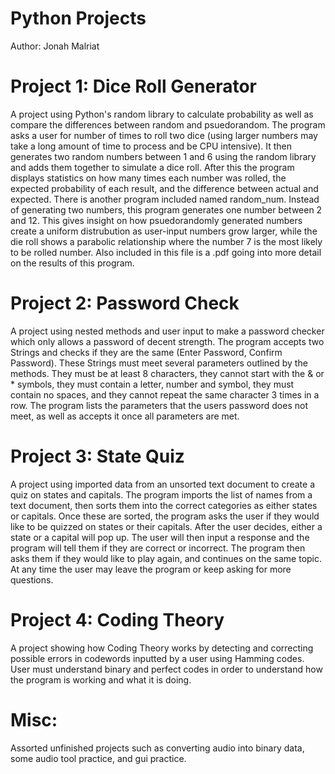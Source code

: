 # Python Projects
Author: Jonah Malriat
#
#
# Project 1: Dice Roll Generator
A project using Python's random library to calculate probability as well as compare the differences between random and psuedorandom. The program asks a user for number of times to roll two dice (using larger numbers may take a long amount of time to process and be CPU intensive). It then generates two random numbers between 1 and 6 using the random library and adds them together to simulate a dice roll. After this the program displays statistics on how many times each number was rolled, the expected probability of each result, and the difference between actual and expected. There is another program included named random_num. Instead of generating two numbers, this program generates one number between 2 and 12. This gives insight on how psuedorandomly generated numbers create a uniform distrubution as user-input numbers grow larger, while the die roll shows a parabolic relationship where the number 7 is the most likely to be rolled number. Also included in this file is a .pdf going into more detail on the results of this program.


# Project 2: Password Check
A project using nested methods and user input to make a password checker which only allows a password of decent strength. The program accepts two Strings and checks if they are the same (Enter Password, Confirm Password). These Strings must meet several parameters outlined by the methods. They must be at least 8 characters, they cannot start with the & or * symbols, they must contain a letter, number and symbol, they must contain no spaces, and they cannot repeat the same character 3 times in a row. The program lists the parameters that the users password does not meet, as well as accepts it once all parameters are met.


# Project 3: State Quiz
A project using imported data from an unsorted text document to create a quiz on states and capitals. The program imports the list of names from a text document, then sorts them into the correct categories as either states or capitals. Once these are sorted, the program asks the user if they would like to be quizzed on states or their capitals. After the user decides, either a state or a capital will pop up. The user will then input a response and the program will tell them if they are correct or incorrect. The program then asks them if they would like to play again, and continues on the same topic. At any time the user may leave the program or keep asking for more questions.


# Project 4: Coding Theory
A project showing how Coding Theory works by detecting and correcting possible errors in codewords inputted by a user using Hamming codes. User must understand binary and perfect codes in order to understand how the program is working and what it is doing. 


# Misc:
Assorted unfinished projects such as converting audio into binary data, some audio tool practice, and gui practice.
